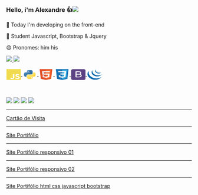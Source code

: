 ### Hello, i'm Alexandre 👍<img height="20em" src="https://raw.githubusercontent.com/kaueMarques/kaueMarques/master/hi.gif"/>

🔭 Today I'm developing on the front-end

🌱 Student Javascript, Bootstrap & Jquery

😄 Pronomes: him his

<div>
  <a href="https://github.com/LEXW3B">
  <img height="160em" src="https://github-readme-stats.vercel.app/api?username=LEXW3B&show_icons=false&theme=merko&include_all_commits=true&count_private=true"/>
  <img height="160em" src="https://github-readme-stats.vercel.app/api/top-langs/?username=LEXW3B&layout=compact&langs_count=7&theme=merko"/>
</div>
  
<div style="display: inline_block"><br>
  <img align="center" alt="Rafa-Js" height="30" width="40" src="https://raw.githubusercontent.com/devicons/devicon/master/icons/javascript/javascript-plain.svg">
  <img align="center" alt="Rafa-Python" height="30" width="40" src="https://raw.githubusercontent.com/devicons/devicon/master/icons/python/python-original.svg">
  <img align="center" alt="Rafa-HTML" height="30" width="40" src="https://raw.githubusercontent.com/devicons/devicon/master/icons/html5/html5-original.svg">
  <img align="center" alt="Rafa-CSS" height="30" width="40" src="https://raw.githubusercontent.com/devicons/devicon/master/icons/css3/css3-original.svg">
  <img align="center" alt="Rafa-Ts" height="30" width="40" src="https://raw.githubusercontent.com/devicons/devicon/master/icons/bootstrap/bootstrap-plain.svg">
  <img align="center" alt="Rafa-Ts" height="30" width="40" src="https://raw.githubusercontent.com/devicons/devicon/master/icons/jquery/jquery-plain.svg">  
</div>  
  
##
  
<div style="display: inline_block"><br>  
  <a href="https://www.instagram.com/alexmanson13/" target="_blank"><img src="https://img.shields.io/badge/-Instagram-%23E4405F?style=for-the-                  badge&logo=instagram&logoColor=white"></a>
  <a href="https://discord.gg/KILLYNG-KIRA#8414" target="_blank"><img src="https://img.shields.io/badge/Discord-7289DA?style=for-the-badge&logo=discord&logoColor=white" ></a> 
  <a href = "mailto:alexmanson12345@gmail.com" target="_blank"><img src="https://img.shields.io/badge/-Gmail-%23333?style=for-the-badge&logo=gmail&logoColor=white"></a>
  <a href="https://www.linkedin.com/in/alexandre-evangelista-a337011aa/" target="_blank"><img src="https://img.shields.io/badge/-LinkedIn-%230077B5?style=for-the-badge&logo=linkedin&logoColor=white"></a>
</div>  
  
<hr>
  
<a href="https://cartao-de-visita.netlify.app" target="_blank"> Cartão de Visita </a>
<hr>   
<a href="https://lexw3b-projeto-strata-html-css-js.netlify.app/" target="_blank"> Site Portifólio </a>
<hr>
<a href="https://site-responsivo-teste-portifolio.netlify.app/" target="_blank"> Site Portifólio responsivo 01 </a>
<hr>
<a href="https://range-hotel-responsive-portifolio.netlify.app/" target="_blank"> Site Portifólio responsivo 02 </a>  
  <hr>
<a href="https://site-portifolio-html-css-javascript-bootstrap.netlify.app/" target="_blank"> Site Portifólio html css javascript bootstrap </a>
  
  
  
  
  
  
